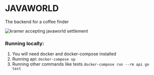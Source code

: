 # JAVAWORLD
The backend for a coffee finder

![kramer accepting javaworld settlement](http://kramersapartment.com/wp-content/uploads/jackie-chiles-the-caddy-seinfeld-3.jpg)
### Running locally:
1. You will need docker and docker-compose installed
2. Running api: `docker-compose up`
3. Running other commands like tests `docker-compose run --rm api go test`
